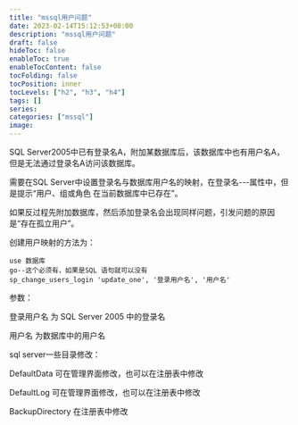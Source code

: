 ```yaml
---
title: "mssql用户问题"
date: 2023-02-14T15:12:53+08:00
description: "mssql用户问题"
draft: false
hideToc: false
enableToc: true
enableTocContent: false
tocFolding: false
tocPosition: inner
tocLevels: ["h2", "h3", "h4"]
tags: []
series:
categories: ["mssql"]
image:
---
```

SQL Server2005中已有登录名A，附加某数据库后，该数据库中也有用户名A，但是无法通过登录名A访问该数据库。

需要在SQL Server中设置登录名与数据库用户名的映射，在登录名---属性中，但是提示“用户、组或角色 在当前数据库中已存在”。

如果反过程先附加数据库，然后添加登录名会出现同样问题，引发问题的原因是“存在孤立用户”。

创建用户映射的方法为：

```
use 数据库
go--这个必须有，如果是SQL 语句就可以没有
sp_change_users_login 'update_one', '登录用户名', '用户名'
```

参数：

登录用户名  为  SQL Server 2005 中的登录名

用户名     为数据库中的用户名



sql server一些目录修改：


DefaultData			可在管理界面修改，也可以在注册表中修改

DefaultLog			可在管理界面修改，也可以在注册表中修改

BackupDirectory	       在注册表中修改